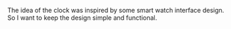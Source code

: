 The idea of the clock was inspired by some smart watch interface design. So I want to keep the design simple and functional. 